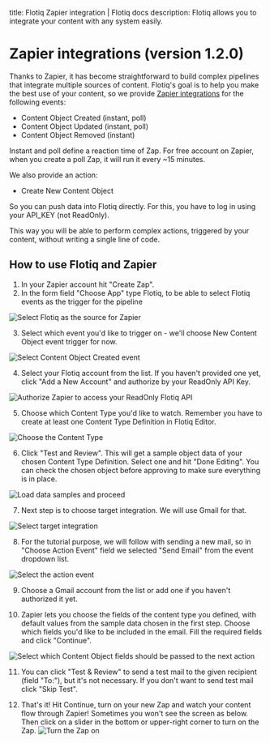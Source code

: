 title: Flotiq Zapier integration | Flotiq docs
description: Flotiq allows you to integrate your content with any system easily.

# Zapier integrations (version 1.2.0)

Thanks to Zapier, it has become straightforward to build complex pipelines that integrate multiple sources of content. Flotiq's goal is to help you make the best use of your content, so we provide [Zapier integrations](https://zapier.com/apps/flotiq/integrations) 
for the following events:

* Content Object Created (instant, poll)
* Content Object Updated (instant, poll)
* Content Object Removed (instant)

Instant and poll define a reaction time of Zap. For free account on Zapier, when you create a poll Zap, it will run it every ~15 minutes.

We also provide an action:

* Create New Content Object

So you can push data into Flotiq directly. For this, you have to log in using your API_KEY (not ReadOnly).

This way you will be able to perform complex actions, triggered by your content,
without writing a single line of code.

## How to use Flotiq and Zapier

1. In your Zapier account hit "Create Zap".
2. In the form field "Choose App" type Flotiq, to be able to select Flotiq events as the trigger for the pipeline

![Select Flotiq as the source for Zapier](images/zapier/zapier-1.png)

3. Select which event you'd like to trigger on - we'll choose New Content Object event trigger for now.

![Select Content Object Created event](images/zapier/1.2.0/zapier-2.png)

4. Select your Flotiq account from the list. If you haven't provided one yet, click "Add a New Account" and authorize by your ReadOnly API Key.

![Authorize Zapier to access your ReadOnly Flotiq API](images/zapier/1.2.0/zapier-3.png)

5. Choose which Content Type you'd like to watch. Remember you have to create at least one Content Type Definition in Flotiq Editor.

![Choose the Content Type](images/zapier/1.2.0/zapier-4.png)

6. Click "Test and Review". This will get a sample object data of your chosen Content Type Definition. Select one and hit "Done Editing". You can check the chosen object before approving to make sure everything is in place.

![Load data samples and proceed](images/zapier/1.2.0/zapier-5.png)

7. Next step is to choose target integration. We will use Gmail for that.

![Select target integration](images/zapier/1.2.0/zapier-6.png)

8. For the tutorial purpose, we will follow with sending a new mail, so in "Choose Action Event" field we selected "Send Email" from the event dropdown list.

![Select the action event](images/zapier/zapier-7.png)

9. Choose a Gmail account from the list or add one if you haven't authorized it yet.

10. Zapier lets you choose the fields of the content type you defined, with default values from the sample data chosen in the first step. Choose which fields you'd like to be included in the email. Fill the required fields and click "Continue".

![Select which Content Object fields should be passed to the next action](images/zapier/1.2.0/zapier-8.png)

11. You can click "Test & Review" to send a test mail to the given recipient (field "To:"), but it's not necessary. If you don't want to send test mail click "Skip Test".

12. That's it! Hit Continue, turn on your new Zap and watch your content flow through Zapier! Sometimes you won't see the screen as below. Then click on a slider in the bottom or upper-right corner to turn on the Zap.
![Turn the Zap on](images/zapier/zapier-9.png)
